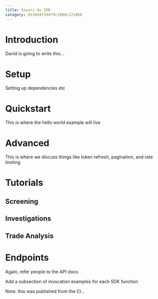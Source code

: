 ```yaml
---
title: Sayari Go SDK
category: 653044fd9479c1000c221860
---
```

# Introduction

David is going to write this...

# Setup
Setting up dependencies etc

# Quickstart
This is where the hello world example will live

# Advanced
This is where we discuss things like token refresh, pagination, and rate limiting

# Tutorials

## Screening

## Investigations

## Trade Analysis

# Endpoints
Again, refer people to the API docs

Add a subsection of invocation examples for each SDK function

Note: this was published from the CI...
